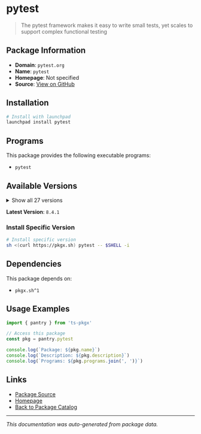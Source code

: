# pytest

> The pytest framework makes it easy to write small tests, yet scales to support complex functional testing

## Package Information

- **Domain**: `pytest.org`
- **Name**: `pytest`
- **Homepage**: Not specified
- **Source**: [View on GitHub](https://github.com/pkgxdev/pantry/tree/main/projects/pytest.org/package.yml)

## Installation

```bash
# Install with launchpad
launchpad install pytest
```

## Programs

This package provides the following executable programs:

- `pytest`

## Available Versions

<details>
<summary>Show all 27 versions</summary>

- `8.4.1`, `8.4.0`, `8.3.5`, `8.3.4`, `8.3.3`
- `8.3.2`, `8.3.1`, `8.3.0`, `8.2.2`, `8.2.1`
- `8.2.0`, `8.1.2`, `8.1.1`, `8.1.0`, `8.0.2`
- `8.0.1`, `8.0.0`, `7.4.4`, `7.4.3`, `7.4.2`
- `7.4.1`, `7.4.0`, `7.3.2`, `7.3.1`, `7.3.0`
- `7.2.2`, `7.1.0`

</details>

**Latest Version**: `8.4.1`

### Install Specific Version

```bash
# Install specific version
sh <(curl https://pkgx.sh) pytest -- $SHELL -i
```

## Dependencies

This package depends on:

- `pkgx.sh^1`

## Usage Examples

```typescript
import { pantry } from 'ts-pkgx'

// Access this package
const pkg = pantry.pytest

console.log(`Package: ${pkg.name}`)
console.log(`Description: ${pkg.description}`)
console.log(`Programs: ${pkg.programs.join(', ')}`)
```

## Links

- [Package Source](https://github.com/pkgxdev/pantry/tree/main/projects/pytest.org/package.yml)
- [Homepage](#)
- [Back to Package Catalog](../../package-catalog.md)

---

*This documentation was auto-generated from package data.*
